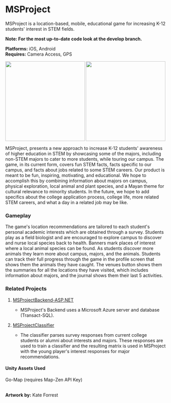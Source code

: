 # MSProject
MSProject is a location-based, mobile, educational game for increasing K-12 students' interest in STEM fields.

**Note: For the most up-to-date code look at the develop branch.**

**Platforms:** iOS, Android <br> **Requires:** Camera Access, GPS

<img align="left" src="https://github.com/Kaikat/MSProject/blob/develop/HomeScreen.png" width="250">
<img src="https://github.com/Kaikat/MSProject/blob/develop/ProfileScreen.png" width="250">

MSProject, presents a new approach to increase K-12 students' awareness of higher education in STEM by showcasing some of the majors, including non-STEM majors to cater to more students, while touring our campus. The game, in its current form, covers fun STEM facts, facts specific to our campus, and facts about jobs related to some STEM careers. Our product is meant to be fun, inspiring, motivating, and educational. We hope to accomplish this by combining information about majors on campus, physical exploration, local animal and plant species, and a Mayan theme for cultural relevance to minority students. In the future, we hope to add specifics about the college application process, college life, more related STEM careers, and what a day in a related job may be like.

<h3>Gameplay</h3>
The game's location recommendations are tailored to each student's personal academic interests which are obtained through a survey. Students play as a field biologist and are encouraged to explore campus to discover and nurse local species back to health. Banners mark places of interest where a local animal species can be found. As students discover more animals they learn more about campus, majors, and the animals. Students can track their full progress through the game in the profile screen that shows them the animals they have caught. The venues button shows them the summaries for all the locations they have visited, which includes information about majors, and the journal shows them their last 5 activities.

<h3>Related Projects</h3>

1. [MSProjectBackend-ASP.NET](https://github.com/Kaikat/MSProjectBackend-ASP.NET) <br>

    * MSProject's Backend uses a Microsoft Azure server and database (Transact-SQL).

2. [MSProjectClassifier](https://github.com/Kaikat/MSProjectClassifier) <br>

    * The classifier parses survey responses from current college students or alumni about interests and majors. These responses are used to train a classifier and the resulting matrix is used in MSProject with the young player's interest responses for major recommendations.

<h4>Unity Assets Used</h4>
Go-Map (requires Map-Zen API Key)

<br>**Artwork by:** Kate Forrest
